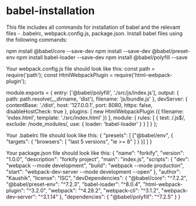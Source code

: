 # babel-installation
This file includes all commands for installation of babel and the relevant files - .babelrc, webpack.config.js, package.json.
Install babel files using the following commands:

npm install @babel/core --save-dev
npm install --save-dev @babel/preset-env
npm install babel-loader --save-dev
npm install @babel/polyfill --save



Your webpack.config.js file should look like this:
const path = require('path');
const HtmlWebpackPlugin = require('html-webpack-plugin');

module.exports = {
    entry: ['@babel/polyfill', './src/js/index.js'],
    output: {
        path: path.resolve(__dirname, 'dist'),
        filename: 'js/bundle.js'
    },
    devServer: {
        contentBase: './dist',
        host: '127.0.0.1',
        port: 8080,
        https: false,
        disableHostCheck: true
    },
    plugins: [
        new HtmlWebpackPlugin ({
            filename: 'index.html',
            template: './src/index.html'
        })
    ],
    module: {
        rules: [
            {
                test: /\.js$/,
                exclude: /node_modules/,
                use: {
                    loader: 'babel-loader'
                }
            }
        ]
    }
};




Your .babelrc file should look like this:
{
    "presets": [
        ["@babel/env", {
            "targets": {
                "browsers": [
                    "last 5 versions",
                    "ie >= 8"
                ]
            }
        }]
    ]
} 




Your package.json file should look like this:
{
  "name": "forkify",
  "version": "1.0.0",
  "description": "forkify project",
  "main": "index.js",
  "scripts": {
    "dev": "webpack --mode development",
    "build": "webpack --mode production",
    "start": "webpack-dev-server --mode development --open"
  },
  "author": "Kaushik",
  "license": "ISC",
  "devDependencies": {
    "@babel/core": "^7.2.2",
    "@babel/preset-env": "^7.2.3",
    "babel-loader": "^8.0.4",
    "html-webpack-plugin": "^3.2.0",
    "webpack": "^4.28.2",
    "webpack-cli": "^3.1.2",
    "webpack-dev-server": "^3.1.14"
  },
  "dependencies": {
    "@babel/polyfill": "^7.2.5"
  }
}

